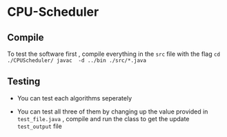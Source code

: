 # CPU-Scheduler 


## Compile  

To test the software first , compile everything in the ``src`` file with the flag 
``
    cd ./CPUScheduler/
    javac  -d ../bin ./src/*.java      
``


## Testing  

* You can test each algorithms seperately 


* You can test all three of them by changing up the value provided in ``test_file.java`` , compile and run the class  to get the update `` test_output`` file 

